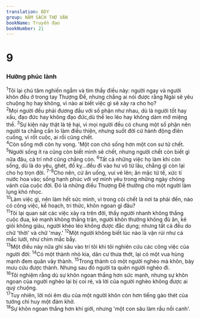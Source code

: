```yaml
---
translation: BDY
group: NĂM SÁCH THƠ VĂN
bookName: Truyền đạo 
bookNumber: 21
---
```


<div class="title"><h1>9</h1><h3>Hưởng phúc lành</h3></div>
<span class="verse tr_9_1"><sup>1</sup>Tôi lại chú tâm nghiền ngẫm và tìm thấy điều này: người ngay và người khôn đều ở trong tay Thượng Đế, nhưng chẳng ai nói được rằng Ngài sẽ yêu chuộng họ hay không, vì nào ai biết việc gì sẽ xảy ra cho họ?<br/></span>
<span class="verse tr_9_2"><sup>2</sup>Mọi người đều phải đương đầu với số phận như nhau, dù là người tốt hay xấu, đạo đức hay không đạo đức,dù thề leo lẽo hay không dám mỡ miệng thề. </span>
<span class="verse tr_9_3"><sup>3</sup>Sự kiện này thật là tệ hại, vì mọi người đều có chung một số phận nên người ta chẳng cần lo làm điều thiện, nhưng suốt đời cứ hành động điên cuồng, vì rốt cuộc, ai rồi cũng chết.<br/></span>
<span class="verse tr_9_4"><sup>4</sup>Còn sống mới còn hy vọng. &#39;Một con chó sống hơn một con sư tử chết. </span>
<span class="verse tr_9_5"><sup>5</sup>Người sống ít ra cũng còn biết mình sẽ chết, nhưng người chết còn biết gì nữa đâu, cả trí nhớ cũng chẳng còn. </span>
<span class="verse tr_9_6"><sup>6</sup>Tất cả những việc họ làm khi còn sống, dù là do yêu, ghét, đố kỵ...đều đi vào hư vô từ lâu, chẳng gì còn lại cho họ trọn đời. </span>
<span class="verse tr_9_7 tr_9_8 tr_9_9"><sup>7-9</sup>Cho nên, cứ ăn uống, vui vẻ lên; ăn mặc tử tế, xức tí nước hoa vào; sống hạnh phúc với vợ mình yêu trong những ngày chóng vánh của cuộc đời. Đó là những điều Thượng Đế thưởng cho một người làm lụng khó nhọc.<br/></span>
<span class="verse tr_9_10"><sup>10</sup>Làm việc gì, nên làm hết sức mình, vì trong cõi chết là nơi ta phải đến, nào có công việc, kế hoạch, tri thức, khôn ngoan gì đâu?<br/></span>
<span class="verse tr_9_11"><sup>11</sup>Tôi lại quan sát các việc xảy ra trên đời, thấy người nhanh không thắng cuộc đua, kẻ mạnh không thắng trận, người khôn thường không đủ ăn, kẻ giỏi không giàu, người khéo léo không được đắc dụng; nhưng tất cả đều do chữ &#39;thời&#39; và chữ &#39;may.&#39; </span>
<span class="verse tr_9_12"><sup>12</sup>Một người không biết lúc nào là vận rủi như cá mắc lưới, như chim mắc bẫy.<br/></span>
<span class="verse tr_9_13"><sup>13</sup>Một điều này nữa ghi sâu vào trí tôi khi tôi nghiên cứu các công việc của người đời: </span>
<span class="verse tr_9_14"><sup>14</sup>Có một thành nhỏ kia, dân cư thưa thớt, lại có một vua hùng mạnh đem quân vây thành. </span>
<span class="verse tr_9_15"><sup>15</sup>Trong thành có một người nghèo mà khôn, bày mưu cứu được thành. Nhưng sau đó người ta quên người nghèo đi.<br/></span>
<span class="verse tr_9_16"><sup>16</sup>Tôi nghiệm rằng dù sự khôn ngoan thắng hơn sức mạnh, nhưng sự khôn ngoan của người nghèo lại bị coi rẻ, và lời của người nghèo không được ai quý chuộng.<br/></span>
<span class="verse tr_9_17"><sup>17</sup>Tuy nhiên, lời nói êm dịu của một người khôn còn hơn tiếng gào thét của tướng chỉ huy một đám khờ.<br/></span>
<span class="verse tr_9_18"><sup>18</sup>Sự khôn ngoan thắng hơn khí giới, nhưng &#39;một con sâu làm rầu nồi canh&#39;.</span>
